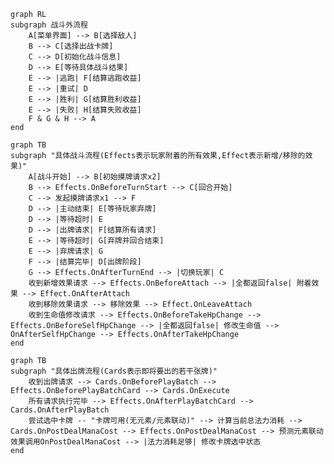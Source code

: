 ﻿```mermaid
graph RL
subgraph 战斗外流程
    A[菜单界面] --> B[选择敌人]
    B --> C[选择出战卡牌]
    C --> D[初始化战斗信息]
    D --> E[等待具体战斗结果]
    E --> |逃跑| F[结算逃跑收益]
    E --> |重试| D
    E --> |胜利| G[结算胜利收益]
    E --> |失败| H[结算失败收益]
    F & G & H --> A
end
```

```mermaid
graph TB
subgraph "具体战斗流程(Effects表示玩家附着的所有效果,Effect表示新增/移除的效果)"
    A[战斗开始] --> B[初始摸牌请求x2]
    B --> Effects.OnBeforeTurnStart --> C[回合开始]
    C --> 发起摸牌请求x1 --> F
    D --> |主动结束| E[等待玩家弃牌]
    D --> |等待超时| E
    D --> |出牌请求| F[结算所有请求]
    E --> |等待超时| G[弃牌并回合结束]
    E --> |弃牌请求| G
    F --> |结算完毕| D[出牌阶段]
    G --> Effects.OnAfterTurnEnd --> |切换玩家| C
    收到新增效果请求 --> Effects.OnBeforeAttach --> |全都返回false| 附着效果 --> Effect.OnAfterAttach
    收到移除效果请求 --> 移除效果 --> Effect.OnLeaveAttach
    收到生命值修改请求 --> Effects.OnBeforeTakeHpChange --> Effects.OnBeforeSelfHpChange --> |全都返回false| 修改生命值 --> OnAfterSelfHpChange --> Effects.OnAfterTakeHpChange
end
```

```mermaid
graph TB
subgraph "具体出牌流程(Cards表示即将要出的若干张牌)"
    收到出牌请求 --> Cards.OnBeforePlayBatch --> Effects.OnBeforePlayBatchCard --> Cards.OnExecute
    所有请求执行完毕 --> Effects.OnAfterPlayBatchCard --> Cards.OnAfterPlayBatch
    尝试选中卡牌 -- "卡牌可用(无元素/元素联动)" --> 计算当前总法力消耗 --> Cards.OnPostDealManaCost --> Effects.OnPostDealManaCost --> 预测元素联动效果调用OnPostDealManaCost --> |法力消耗足够| 修改卡牌选中状态
end
```

